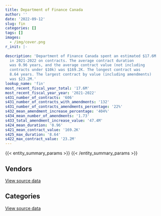 ```yaml
---
title: Department of Finance Canada
author: ''
date: '2022-09-12'
slug: fin
categories: []
tags: []
images:
  - /img/cover.png
r_init: |-
  
description: 'Department of Finance Canada spent an estimated $17.6M
  in 2021-2022 on contracts. The average contract duration
  was 0.96 years, and the average contract value (not including
  contracts under $10k) was $169.2K. The longest contract was
  8.64 years. The largest contract by value (including amendments)
  was $23.2M.'
lookup_name: 'fin'
most_recent_fiscal_year_total: '17.6M'
most_recent_fiscal_year_year: '2021-2022'
s431_number_of_contracts: '606'
s431_number_of_contracts_with_amendments: '132'
s431_number_of_contracts_amendments_percentage: '22%'
s432_mean_amendment_increase_percentage: '404%'
s434_mean_number_of_amendments: '1.73'
s433_total_amendment_increase_value: '47.4M'
s424_mean_duration: '0.96'
s421_mean_contract_value: '169.2K'
s425_max_duration: '8.64'
s422_max_contract_value: '23.2M'
---
```


<script src="/rmarkdown-libs/htmlwidgets/htmlwidgets.js"></script>
<link href="/rmarkdown-libs/datatables-css/datatables-crosstalk.css" rel="stylesheet" />
<script src="/rmarkdown-libs/datatables-binding/datatables.js"></script>
<script src="/rmarkdown-libs/jquery/jquery-3.6.0.min.js"></script>
<link href="/rmarkdown-libs/dt-core-bootstrap/css/dataTables.bootstrap.min.css" rel="stylesheet" />
<link href="/rmarkdown-libs/dt-core-bootstrap/css/dataTables.bootstrap.extra.css" rel="stylesheet" />
<script src="/rmarkdown-libs/dt-core-bootstrap/js/jquery.dataTables.min.js"></script>
<script src="/rmarkdown-libs/dt-core-bootstrap/js/dataTables.bootstrap.min.js"></script>
<link href="/rmarkdown-libs/crosstalk/css/crosstalk.min.css" rel="stylesheet" />
<script src="/rmarkdown-libs/crosstalk/js/crosstalk.min.js"></script>
<script src="/rmarkdown-libs/htmlwidgets/htmlwidgets.js"></script>
<link href="/rmarkdown-libs/datatables-css/datatables-crosstalk.css" rel="stylesheet" />
<script src="/rmarkdown-libs/datatables-binding/datatables.js"></script>
<script src="/rmarkdown-libs/jquery/jquery-3.6.0.min.js"></script>
<link href="/rmarkdown-libs/dt-core-bootstrap/css/dataTables.bootstrap.min.css" rel="stylesheet" />
<link href="/rmarkdown-libs/dt-core-bootstrap/css/dataTables.bootstrap.extra.css" rel="stylesheet" />
<script src="/rmarkdown-libs/dt-core-bootstrap/js/jquery.dataTables.min.js"></script>
<script src="/rmarkdown-libs/dt-core-bootstrap/js/dataTables.bootstrap.min.js"></script>
<link href="/rmarkdown-libs/crosstalk/css/crosstalk.min.css" rel="stylesheet" />
<script src="/rmarkdown-libs/crosstalk/js/crosstalk.min.js"></script>

{{< entity_summary_params >}}
{{< /entity_summary_params >}}

## Vendors

<div id="htmlwidget-1" style="width:100%;height:auto;" class="datatables html-widget"></div>
<script type="application/json" data-for="htmlwidget-1">{"x":{"style":"bootstrap","filter":"none","vertical":false,"data":[["<a href=\"/vendors/4_office_automation/\">4 Office Automation<\/a>","<a href=\"/vendors/adga_group/\">ADGA Group<\/a>","<a href=\"/vendors/adobe/\">Adobe<\/a>","<a href=\"/vendors/advanced_business_interiors/\">Advanced Business Interiors<\/a>","<a href=\"/vendors/advanced_chippewa_technologies/\">Advanced Chippewa Technologies<\/a>","<a href=\"/vendors/altis_human_resources/\">Altis Human Resources<\/a>","<a href=\"/vendors/aon_reed_stenhouse/\">Aon Reed Stenhouse<\/a>","<a href=\"/vendors/artemp_personnel_services/\">Artemp Personnel Services<\/a>","<a href=\"/vendors/avi_spl_canada/\">AVI SPL Canada<\/a>","<a href=\"/vendors/banfield_seguin/\">Banfield Seguin<\/a>","<a href=\"/vendors/bdo_canada/\">BDO Canada<\/a>","<a href=\"/vendors/calian/\">Calian<\/a>","<a href=\"/vendors/canadian_corps_of_commissionaires/\">Canadian Corps of Commissionaires<\/a>","<a href=\"/vendors/carahsoft_technology/\">Carahsoft Technology<\/a>","<a href=\"/vendors/cbci_telecom/\">CBCI Telecom<\/a>","<a href=\"/vendors/cdw_canada/\">CDW Canada<\/a>","<a href=\"/vendors/cision_canada/\">Cision Canada<\/a>","<a href=\"/vendors/cistel_technology/\">Cistel Technology<\/a>","<a href=\"/vendors/cossette_communications/\">Cossette Communications<\/a>","<a href=\"/vendors/csdc_systems/\">CSDC Systems<\/a>","<a href=\"/vendors/deloitte/\">Deloitte<\/a>","<a href=\"/vendors/dls_technology/\">DLS Technology<\/a>","<a href=\"/vendors/donna_cona/\">Donna Cona<\/a>","<a href=\"/vendors/ebsco_canada/\">EBSCO Canada<\/a>","<a href=\"/vendors/ekos_research_associates/\">Ekos Research Associates<\/a>","<a href=\"/vendors/environics_research_group/\">Environics Research Group<\/a>","<a href=\"/vendors/excel_human_resources/\">Excel Human Resources<\/a>","<a href=\"/vendors/factiva/\">Factiva<\/a>","<a href=\"/vendors/fast_forward_french/\">Fast Forward French<\/a>","<a href=\"/vendors/feast_interactive/\">FEAST Interactive<\/a>","<a href=\"/vendors/ford_motor_company/\">Ford Motor Company<\/a>","<a href=\"/vendors/gartner/\">Gartner<\/a>","<a href=\"/vendors/gilmore_reproductions/\">Gilmore Reproductions<\/a>","<a href=\"/vendors/graybridge_international_consulting/\">Graybridge International Consulting<\/a>","<a href=\"/vendors/hypertec/\">Hypertec<\/a>","<a href=\"/vendors/ihs_global/\">IHS Global<\/a>","<a href=\"/vendors/info_tech_research_group/\">Info Tech Research Group<\/a>","<a href=\"/vendors/konica_minolta_business_solutions/\">Konica Minolta Business Solutions<\/a>","<a href=\"/vendors/lowe_martin_company/\">Lowe Martin Company<\/a>","<a href=\"/vendors/maplesoft_consulting/\">Maplesoft Consulting<\/a>","<a href=\"/vendors/maxsys_staffing_and_consulting/\">Maxsys Staffing and Consulting<\/a>","<a href=\"/vendors/mccarthy_tetrault/\">McCarthy Tetrault<\/a>","<a href=\"/vendors/media_q/\">Media Q<\/a>","<a href=\"/vendors/michael_wager_consulting/\">Michael Wager Consulting<\/a>","<a href=\"/vendors/microsoft_canada/\">Microsoft Canada<\/a>","<a href=\"/vendors/nations_translation_group/\">Nations Translation Group<\/a>","<a href=\"/vendors/nattiq/\">NATTIQ<\/a>","<a href=\"/vendors/nisha_techonologies/\">Nisha Techonologies<\/a>","<a href=\"/vendors/nitam_solutions/\">Nitam Solutions<\/a>","<a href=\"/vendors/northern_micro/\">Northern Micro<\/a>","<a href=\"/vendors/nova_networks/\">Nova Networks<\/a>","<a href=\"/vendors/onx_enterprise_solutions/\">OnX Enterprise Solutions<\/a>","<a href=\"/vendors/oproma/\">Oproma<\/a>","<a href=\"/vendors/orangutech/\">Orangutech<\/a>","<a href=\"/vendors/phaselock_systems_international/\">Phaselock Systems International<\/a>","<a href=\"/vendors/portage_personnel/\">Portage Personnel<\/a>","<a href=\"/vendors/precisionit/\">PrecisionIT<\/a>","<a href=\"/vendors/pricewaterhouse_coopers/\">Pricewaterhouse Coopers<\/a>","<a href=\"/vendors/printers_plus/\">Printers Plus<\/a>","<a href=\"/vendors/proquest/\">ProQuest<\/a>","<a href=\"/vendors/qmr/\">QMR<\/a>","<a href=\"/vendors/quintet_consulting/\">Quintet Consulting<\/a>","<a href=\"/vendors/raymond_chabot_grant_thornton/\">Raymond Chabot Grant Thornton<\/a>","<a href=\"/vendors/rhea/\">RHEA<\/a>","<a href=\"/vendors/rogers/\">Rogers<\/a>","<a href=\"/vendors/s_p_global_market_intelligence/\">S P Global Market Intelligence<\/a>","<a href=\"/vendors/samson_associes/\">Samson Associes<\/a>","<a href=\"/vendors/sas_institute/\">SAS Institute<\/a>","<a href=\"/vendors/shi_canada/\">SHI Canada<\/a>","<a href=\"/vendors/si_systems/\">SI Systems<\/a>","<a href=\"/vendors/solotech/\">Solotech<\/a>","<a href=\"/vendors/systemscope/\">Systemscope<\/a>","<a href=\"/vendors/telus_canada/\">Telus Canada<\/a>","<a href=\"/vendors/the_masha_krupp_translation_group/\">The Masha Krupp Translation Group<\/a>","<a href=\"/vendors/the_mathworks/\">The Mathworks<\/a>","<a href=\"/vendors/thomas_schmidt/\">Thomas Schmidt<\/a>","<a href=\"/vendors/thomson_reuters/\">Thomson Reuters<\/a>","<a href=\"/vendors/totem_offisource/\">Totem Offisource<\/a>","<a href=\"/vendors/toyota/\">Toyota<\/a>","<a href=\"/vendors/trm_technologies/\">TRM Technologies<\/a>","<a href=\"/vendors/university_of_calgary/\">University of Calgary<\/a>"],[null,null,null,87304.96,null,null,null,11570.91,4805.94,null,8833.32,8674.34,21625.49,null,null,null,11522.44,594758.26,null,28772.04,null,24720.97,24690.5,81573.04,null,134634.95,581857.1,null,null,null,null,null,31001.55,231521.5,395301.2,16190.08,null,185080.13,499521.03,84198.72,104148.64,3687.77,73450,129156.86,209750.54,648950.49,41315.3,548942.7,null,63188.62,null,23984.25,null,67658.75,null,null,36647.78,null,null,9506.53,92377.5,null,null,24069,67430.35,null,44530.35,494302.47,9403.34,202209.3,83013.46,270848.5,111296.37,683599.1,13979.93,14280.21,215022.93,null,null,null,null],[236156.71,null,null,50712.14,12271.58,20289.15,20000,23268.97,null,null,7184.43,null,null,3947.56,null,10492.67,5427.56,503252.71,null,27068.3,null,80425.56,null,81796.53,4743.65,182876.95,203471.75,null,null,null,39389.54,null,null,325945.81,59448.74,17926.08,null,702.15,196576.64,84429.4,130788,15804.73,74036.95,116939.02,348797.45,650728.44,19201.86,null,null,55105.58,18550.22,null,77328.16,71303,null,null,null,24792.2,null,null,null,null,null,null,58770.82,9409.12,null,489209.58,4003.77,null,83240.89,null,63386.81,685471.98,null,null,101552.5,11226.55,null,null,null],[277193.59,null,null,83609.27,2300.92,null,null,23205.39,15004.45,28250,null,null,null,9944.83,null,37170.19,null,501877.71,23224615.98,26455.7,148399,null,null,81573.04,266658.51,101723.34,154909.6,null,null,960483.05,null,null,67090.36,39550,320694.01,18152.69,null,null,null,84198.72,null,null,74460.53,116619.51,356470.62,648950.49,12995,null,null,989417.28,null,null,null,81400.56,null,43921.77,45175.79,309089.38,null,null,null,19703.19,13242.19,null,58610.25,23388.38,null,344419.28,null,null,83013.46,null,15014.18,170431.56,null,null,67056.91,null,39213.93,25990,null],[252773.31,17161.88,93.61,44310.13,278398.38,null,null,25456.98,null,25000,null,38985,null,null,20415.03,200497.34,null,150933.36,10057000,26473.73,null,67235,null,83147.09,127370.51,81536.24,38621.3,35689.38,28600,null,null,80501.2,563447.8,null,null,18073.67,1215.99,null,null,null,null,null,67100.33,41766.89,382828.35,648950.49,14690,null,129006.45,null,null,null,null,85134.2,15026.18,56648.23,45175.79,11728.92,4867.3,null,3349.23,50272.06,135070.31,null,58610.25,null,null,197616.46,null,null,66415.75,null,null,null,null,null,73824.3,null,11486.91,null,2918.76]],"container":"<table class=\"table table-striped table-hover row-border order-column display\">\n  <thead>\n    <tr>\n      <th>Vendor<\/th>\n      <th>2018-2019<\/th>\n      <th>2019-2020<\/th>\n      <th>2020-2021<\/th>\n      <th>2021-2022<\/th>\n    <\/tr>\n  <\/thead>\n<\/table>","options":{"order":[[4,"desc"]],"pageLength":10,"autoWidth":true,"columnDefs":[{"targets":1,"render":"function(data, type, row, meta) {\n    return type !== 'display' ? data : DTWidget.formatCurrency(data, \"$\", 2, 3, \",\", \".\", true, null);\n  }"},{"targets":2,"render":"function(data, type, row, meta) {\n    return type !== 'display' ? data : DTWidget.formatCurrency(data, \"$\", 2, 3, \",\", \".\", true, null);\n  }"},{"targets":3,"render":"function(data, type, row, meta) {\n    return type !== 'display' ? data : DTWidget.formatCurrency(data, \"$\", 2, 3, \",\", \".\", true, null);\n  }"},{"targets":4,"render":"function(data, type, row, meta) {\n    return type !== 'display' ? data : DTWidget.formatCurrency(data, \"$\", 2, 3, \",\", \".\", true, null);\n  }"},{"width":"16%","targets":[1,2,3,4]},{"className":"dt-right","targets":[1,2,3,4]}],"orderClasses":false}},"evals":["options.columnDefs.0.render","options.columnDefs.1.render","options.columnDefs.2.render","options.columnDefs.3.render"],"jsHooks":[]}</script>
<p class="text-right">
<a href="https://github.com/GoC-Spending/contracts-data/tree/main/data/out/departments/fin/summary_by_fiscal_year_by_vendor.csv" class="source-data-link btn btn-link">View source data</a>
</p>

## Categories

<div id="htmlwidget-2" style="width:100%;height:auto;" class="datatables html-widget"></div>
<script type="application/json" data-for="htmlwidget-2">{"x":{"style":"bootstrap","filter":"none","vertical":false,"data":[["<a href=\"/categories/facilities_and_construction/\">Facilities and construction<\/a>","<a href=\"/categories/office_management/\">Office management<\/a>","<a href=\"/categories/professional_services/\">Professional services<\/a>","<a href=\"/categories/information_technology/\">Information technology<\/a>","<a href=\"/categories/medical/\">Medical<\/a>","<a href=\"/categories/transportation_and_logistics/\">Transportation and logistics<\/a>","<a href=\"/categories/industrial_products_and_services/\">Industrial products and services<\/a>","<a href=\"/categories/travel/\">Travel<\/a>","<a href=\"/categories/human_capital/\">Human capital<\/a>"],[22333.37,887497.19,4097599.79,4833613.41,10473.47,null,23683.67,40476.19,888549.29],[22676.18,563205.03,3246852.12,3295133,10502.16,39389.54,null,77176.4,1091145.28],[22699.41,428232.37,28071073.18,4080226.47,null,39213.93,null,110277.56,1767637.3],[22871.2,989537.7,12325921.24,2653780.79,null,11486.91,null,9759.68,1580355.61]],"container":"<table class=\"table table-striped table-hover row-border order-column display\">\n  <thead>\n    <tr>\n      <th>Category<\/th>\n      <th>2018-2019<\/th>\n      <th>2019-2020<\/th>\n      <th>2020-2021<\/th>\n      <th>2021-2022<\/th>\n    <\/tr>\n  <\/thead>\n<\/table>","options":{"order":[[4,"desc"]],"dom":"t","pageLength":30,"autoWidth":true,"columnDefs":[{"targets":1,"render":"function(data, type, row, meta) {\n    return type !== 'display' ? data : DTWidget.formatCurrency(data, \"$\", 2, 3, \",\", \".\", true, null);\n  }"},{"targets":2,"render":"function(data, type, row, meta) {\n    return type !== 'display' ? data : DTWidget.formatCurrency(data, \"$\", 2, 3, \",\", \".\", true, null);\n  }"},{"targets":3,"render":"function(data, type, row, meta) {\n    return type !== 'display' ? data : DTWidget.formatCurrency(data, \"$\", 2, 3, \",\", \".\", true, null);\n  }"},{"targets":4,"render":"function(data, type, row, meta) {\n    return type !== 'display' ? data : DTWidget.formatCurrency(data, \"$\", 2, 3, \",\", \".\", true, null);\n  }"},{"width":"16%","targets":[1,2,3,4]},{"className":"dt-right","targets":[1,2,3,4]}],"orderClasses":false,"lengthMenu":[10,25,30,50,100]}},"evals":["options.columnDefs.0.render","options.columnDefs.1.render","options.columnDefs.2.render","options.columnDefs.3.render"],"jsHooks":[]}</script>
<p class="text-right">
<a href="https://github.com/GoC-Spending/contracts-data/tree/main/data/out/departments/fin/summary_by_fiscal_year_by_category.csv" class="source-data-link btn btn-link">View source data</a>
</p>
